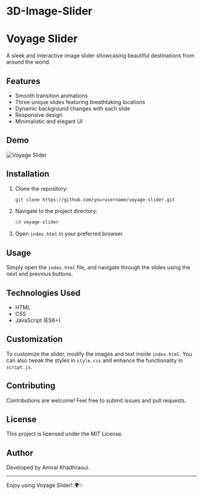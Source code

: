 # 3D-Image-Slider
# Voyage Slider

A sleek and interactive image slider showcasing beautiful destinations from around the world.

## Features

- Smooth transition animations
- Three unique slides featuring breathtaking locations
- Dynamic background changes with each slide
- Responsive design
- Minimalistic and elegant UI

## Demo

![Voyage Slider](https://www.celebritycruises.com/blog/content/uploads/2022/01/most-beautiful-mountains-in-the-world-kirkjufell-iceland-1024x580.jpg)

## Installation

1. Clone the repository:
   ```sh
   git clone https://github.com/yourusername/voyage-slider.git
   ```
2. Navigate to the project directory:
   ```sh
   cd voyage-slider
   ```
3. Open `index.html` in your preferred browser.

## Usage

Simply open the `index.html` file, and navigate through the slides using the next and previous buttons.

## Technologies Used

- HTML
- CSS
- JavaScript (ES6+)

## Customization

To customize the slider, modify the images and text inside `index.html`. You can also tweak the styles in `style.css` and enhance the functionality in `script.js`.

## Contributing

Contributions are welcome! Feel free to submit issues and pull requests.

## License

This project is licensed under the MIT License.

## Author

Developed by Amiral Khadhraoui.

---

Enjoy using Voyage Slider! 🌍✨


